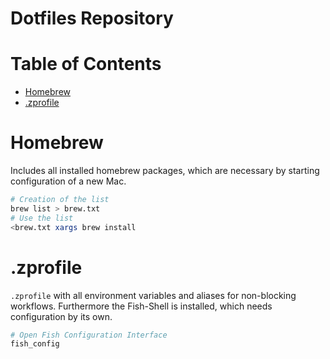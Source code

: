 # Dotfiles Repository

# Table of Contents
- [Homebrew](#homebrew)
- [.zprofile](#zprofile)


# Homebrew

Includes all installed homebrew packages, which are necessary by starting configuration of a new Mac.

```zsh
# Creation of the list
brew list > brew.txt
# Use the list
<brew.txt xargs brew install
```

# .zprofile

`.zprofile` with all environment variables and aliases for non-blocking workflows. Furthermore the Fish-Shell is installed, which needs configuration by its own.

```zsh
# Open Fish Configuration Interface
fish_config
```